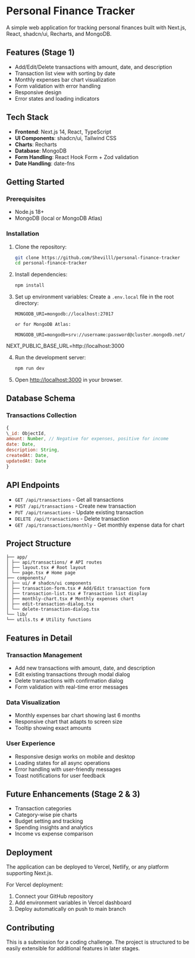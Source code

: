 # Personal Finance Tracker

A simple web application for tracking personal finances built with Next.js, React, shadcn/ui, Recharts, and MongoDB.

## Features (Stage 1)

- Add/Edit/Delete transactions with amount, date, and description
- Transaction list view with sorting by date
- Monthly expenses bar chart visualization
- Form validation with error handling
- Responsive design
- Error states and loading indicators

## Tech Stack

- **Frontend**: Next.js 14, React, TypeScript
- **UI Components**: shadcn/ui, Tailwind CSS
- **Charts**: Recharts
- **Database**: MongoDB
- **Form Handling**: React Hook Form + Zod validation
- **Date Handling**: date-fns

## Getting Started

### Prerequisites

- Node.js 18+
- MongoDB (local or MongoDB Atlas)

### Installation

1. Clone the repository:

   ```bash
   git clone https://github.com/Shevilll/personal-finance-tracker
   cd personal-finance-tracker
   ```

2. Install dependencies:

   ```bash
   npm install
   ```

3. Set up environment variables:
   Create a `.env.local` file in the root directory:

   ```
   MONGODB_URI=mongodb://localhost:27017

   or for MongoDB Atlas:

   MONGODB_URI=mongodb+srv://username:password@cluster.mongodb.net/
   ```

NEXT_PUBLIC_BASE_URL=http://localhost:3000

4. Run the development server:

   ```bash
   npm run dev
   ```

5. Open [http://localhost:3000](http://localhost:3000) in your browser.

## Database Schema

### Transactions Collection

```javascript
{
\_id: ObjectId,
amount: Number, // Negative for expenses, positive for income
date: Date,
description: String,
createdAt: Date,
updatedAt: Date
}
```

## API Endpoints

- `GET /api/transactions` - Get all transactions
- `POST /api/transactions` - Create new transaction
- `PUT /api/transactions` - Update existing transaction
- `DELETE /api/transactions` - Delete transaction
- `GET /api/transactions/monthly` - Get monthly expense data for chart

## Project Structure

```
├── app/
│ ├── api/transactions/ # API routes
│ ├── layout.tsx # Root layout
│ └── page.tsx # Home page
├── components/
│ ├── ui/ # shadcn/ui components
│ ├── transaction-form.tsx # Add/Edit transaction form
│ ├── transaction-list.tsx # Transaction list display
│ ├── monthly-chart.tsx # Monthly expenses chart
│ ├── edit-transaction-dialog.tsx
│ └── delete-transaction-dialog.tsx
└── lib/
└── utils.ts # Utility functions
```

## Features in Detail

### Transaction Management

- Add new transactions with amount, date, and description
- Edit existing transactions through modal dialog
- Delete transactions with confirmation dialog
- Form validation with real-time error messages

### Data Visualization

- Monthly expenses bar chart showing last 6 months
- Responsive chart that adapts to screen size
- Tooltip showing exact amounts

### User Experience

- Responsive design works on mobile and desktop
- Loading states for all async operations
- Error handling with user-friendly messages
- Toast notifications for user feedback

## Future Enhancements (Stage 2 & 3)

- Transaction categories
- Category-wise pie charts
- Budget setting and tracking
- Spending insights and analytics
- Income vs expense comparison

## Deployment

The application can be deployed to Vercel, Netlify, or any platform supporting Next.js.

For Vercel deployment:

1. Connect your GitHub repository
2. Add environment variables in Vercel dashboard
3. Deploy automatically on push to main branch

## Contributing

This is a submission for a coding challenge. The project is structured to be easily extensible for additional features in later stages.
